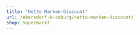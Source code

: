 ```yaml
---
title: "Netto Marken-Discount"
url: /ebersdorf-b-coburg/netto-marken-discount/
shop: Supermarkt
---
```

